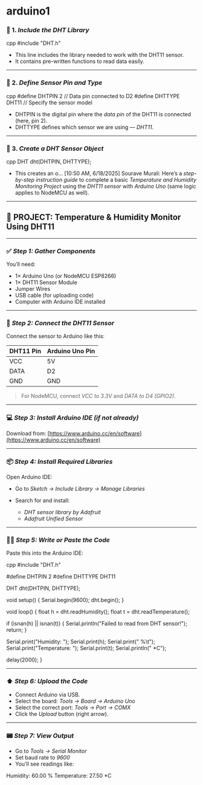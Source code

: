 # arduino1
### 🧩 1. *Include the DHT Library*

cpp
#include "DHT.h"


* This line includes the library needed to work with the DHT11 sensor.
* It contains pre-written functions to read data easily.

---

### 📍 2. *Define Sensor Pin and Type*

cpp
#define DHTPIN 2       // Data pin connected to D2
#define DHTTYPE DHT11  // Specify the sensor model


* DHTPIN is the digital pin where the *data pin* of the DHT11 is connected (here, pin 2).
* DHTTYPE defines which sensor we are using — *DHT11*.

---

### 🔧 3. *Create a DHT Sensor Object*

cpp
DHT dht(DHTPIN, DHTTYPE);


* This creates an o…
[10:50 AM, 6/18/2025] Sourave Murali: Here’s a *step-by-step instruction guide* to complete a basic *Temperature and Humidity Monitoring Project* using the *DHT11 sensor* with *Arduino Uno* (same logic applies to NodeMCU as well).

---

## 🔧 PROJECT: Temperature & Humidity Monitor Using DHT11

---

### ✅ *Step 1: Gather Components*

You’ll need:

* 1× Arduino Uno (or NodeMCU ESP8266)
* 1× DHT11 Sensor Module
* Jumper Wires
* USB cable (for uploading code)
* Computer with Arduino IDE installed

---

### 🔌 *Step 2: Connect the DHT11 Sensor*

Connect the sensor to Arduino like this:

| DHT11 Pin | Arduino Uno Pin |
| --------- | --------------- |
| VCC       | 5V              |
| DATA      | D2              |
| GND       | GND             |

> For NodeMCU, connect *VCC to 3.3V* and *DATA to D4 (GPIO2)*.

---

### 💻 *Step 3: Install Arduino IDE (if not already)*

Download from: [https://www.arduino.cc/en/software](https://www.arduino.cc/en/software)

---

### 📦 *Step 4: Install Required Libraries*

Open Arduino IDE:

* Go to *Sketch → Include Library → Manage Libraries*
* Search for and install:

  * *DHT sensor library by Adafruit*
  * *Adafruit Unified Sensor*

---

### 🧑‍💻 *Step 5: Write or Paste the Code*

Paste this into the Arduino IDE:

cpp
#include "DHT.h"

#define DHTPIN 2
#define DHTTYPE DHT11

DHT dht(DHTPIN, DHTTYPE);

void setup() {
  Serial.begin(9600);
  dht.begin();
}

void loop() {
  float h = dht.readHumidity();
  float t = dht.readTemperature();

  if (isnan(h) || isnan(t)) {
    Serial.println("Failed to read from DHT sensor!");
    return;
  }

  Serial.print("Humidity: ");
  Serial.print(h);
  Serial.print(" %\t");
  Serial.print("Temperature: ");
  Serial.print(t);
  Serial.println(" *C");

  delay(2000);
}


---

### ⬆️ *Step 6: Upload the Code*

* Connect Arduino via USB.
* Select the board: *Tools → Board → Arduino Uno*
* Select the correct port: *Tools → Port → COMX*
* Click the *Upload* button (right arrow).

---

### 📟 *Step 7: View Output*

* Go to *Tools → Serial Monitor*
* Set baud rate to *9600*
* You’ll see readings like:


Humidity: 60.00 %	Temperature: 27.50 *C
